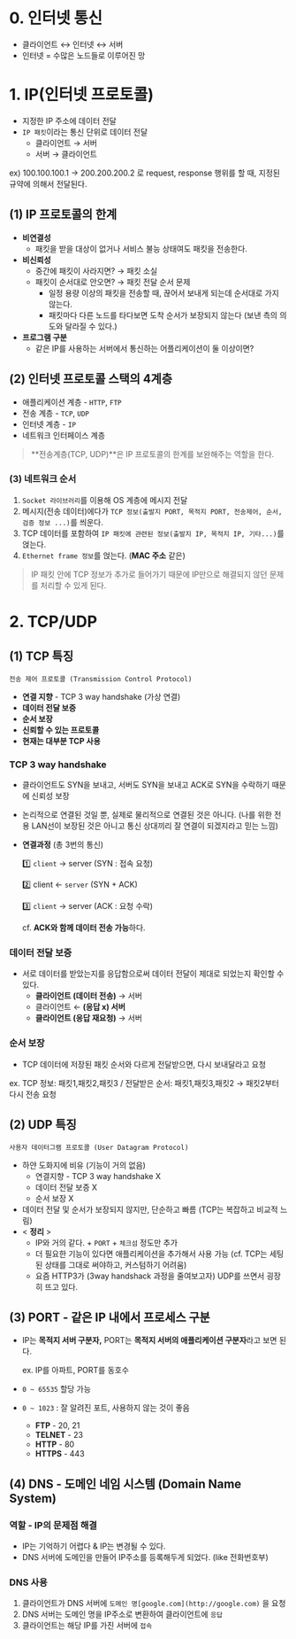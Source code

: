 # 0. 인터넷 통신

- 클라이언트 ↔ 인터넷 ↔ 서버
- 인터넷 = 수많은 노드들로 이루어진 망

# 1. IP(인터넷 프로토콜)

- 지정한 IP 주소에 데이터 전달
- `IP 패킷`이라는 통신 단위로 데이터 전달
    - 클라이언트 → 서버
    - 서버 → 클라이언트

ex) 100.100.100.1 → 200.200.200.2 로 request, response 행위를 할 때, 지정된 규약에 의해서 전달된다.

## (1) IP 프로토콜의 한계

- **비연결성**
    - 패킷을 받을 대상이 없거나 서비스 불능 상태여도 패킷을 전송한다.
- **비신뢰성**
    - 중간에 패킷이 사라지면? → 패킷 소실
    - 패킷이 순서대로 안오면? → 패킷 전달 순서 문제
        - 일정 용량 이상의 패킷을 전송할 때, 끊어서 보내게 되는데 순서대로 가지 않는다.
        - 패킷마다 다른 노드를 타다보면 도착 순서가 보장되지 않는다 (보낸 측의 의도와 달라질 수 있다.)
- **프로그램 구분**
    - 같은 IP를 사용하는 서버에서 통신하는 어플리케이션이 둘 이상이면?

## (2) 인터넷 프로토콜 스택의 4계층

- 애플리케이션 계층 - `HTTP`, `FTP`
- 전송 계층 - `TCP`, `UDP`
- 인터넷 계층 - `IP`
- 네트워크 인터페이스 계층

> **전송계층(TCP, UDP)**은 IP 프로토콜의 한계를 보완해주는 역할을 한다.
> 

### (3) 네트워크 순서

1. `Socket 라이브러리`를 이용해 OS 계층에 메시지 전달
2. 메시지(전송 데이터)에다가 `TCP 정보(출발지 PORT, 목적지 PORT, 전송제어, 순서, 검증 정보 ...)`를 씌운다.
3. TCP 데이터를 포함하여 `IP 패킷에 관련된 정보(출발지 IP, 목적지 IP, 기타...)`를 얹는다.
4. `Ethernet frame 정보`를 얹는다. (**MAC 주소** 같은)

> IP 패킷 안에 TCP 정보가 추가로 들어가기 때문에 IP만으로 해결되지 않던 문제를 처리할 수 있게 된다.


# 2. TCP/UDP

## (1) TCP 특징

`전송 제어 프로토콜 (Transmission Control Protocol)`

- **연결 지향** - TCP 3 way handshake (가상 연결)
- **데이터 전달 보증**
- **순서 보장**
- **신뢰할 수 있는 프로토콜**
- **현재는 대부분 TCP 사용**

### TCP 3 way handshake

- 클라이언트도 SYN을 보내고, 서버도 SYN을 보내고 ACK로 SYN을 수락하기 때문에 신뢰성 보장
- 논리적으로 연결된 것일 뿐, 실제로 물리적으로 연결된 것은 아니다. (나를 위한 전용 LAN선이 보장된 것은 아니고 통신 상대끼리 잘 연결이 되겠지라고 믿는 느낌)
- **연결과정** (총 3번의 통신)
    
    1️⃣ `client` → server (SYN : 접속 요청)
    
    2️⃣ client ← `server` (SYN + ACK)
    
    3️⃣ `client` → server (ACK : 요청 수락)
    
    cf. **ACK와 함께 데이터 전송 가능**하다.
    

### 데이터 전달 보증

- 서로 데이터를 받았는지를 응답함으로써 데이터 전달이 제대로 되었는지 확인할 수 있다.
    - **클라이언트 (데이터 전송)** → 서버
    - 클라이언트 ← **(응답 x) 서버**
    - **클라이언트 (응답 재요청)** → 서버

### 순서 보장

- TCP 데이터에 저장된 패킷 순서와 다르게 전달받으면, 다시 보내달라고 요청

ex. TCP 정보: 패킷1,패킷2,패킷3 / 전달받은 순서: 패킷1,패킷3,패킷2 → 패킷2부터 다시 전송 요청

## (2) UDP 특징

`사용자 데이터그램 프로토콜 (User Datagram Protocol)`

- 하얀 도화지에 비유 (기능이 거의 없음)
    - 연결지향 - TCP 3 way handshake X
    - 데이터 전달 보증 X
    - 순서 보장 X
- 데이터 전달 및 순서가 보장되지 않지만, 단순하고 빠름 (TCP는 복잡하고 비교적 느림)
- < **정리** >
    - IP와 거의 같다. + `PORT` + `체크섬` 정도만 추가
    - 더 필요한 기능이 있다면 애플리케이션을 추가해서 사용 가능
    (cf. TCP는 세팅된 상태를 그대로 써야하고, 커스텀하기 어려움)
    - 요즘 HTTP3가 (3way handshack 과정을 줄여보고자) UDP를 쓰면서 굉장히 뜨고 있다.

## (3) PORT - 같은 IP 내에서 프로세스 구분

- IP는 **목적지 서버 구분자,**
PORT는 **목적지 서버의 애플리케이션 구분자**라고 보면 된다.
    
    ex. IP를 아파트, PORT를 동호수
    
- `0 ~ 65535` 할당 가능
- `0 ~ 1023` : 잘 알려진 포트, 사용하지 않는 것이 좋음
    - **FTP** - 20, 21
    - **TELNET** - 23
    - **HTTP** - 80
    - **HTTPS** - 443

## (4) DNS - 도메인 네임 시스템 (Domain Name System)

### 역할 - IP의 문제점 해결

- IP는 기억하기 어렵다 & IP는 변경될 수 있다.
- DNS 서버에 도메인을 만들어 IP주소를 등록해두게 되었다. (like 전화번호부)

### DNS 사용

1. 클라이언트가 DNS 서버에 `도메인 명[google.com](http://google.com)` 을 요청
2. DNS 서버는 도메인 명을 IP주소로 변환하여 클라이언트에 `응답`
3. 클라이언트는 해당 IP를 가진 서버에 `접속`
